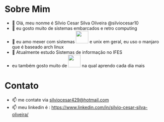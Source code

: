 # Sobre Mim
- 👋 Olá, meu nonme é Sílvio Cesar Silva Oliveira @silviocesar10
- 👀 eu gosto muito de sistemas embarcados e retro computing
- 🐧 eu amo mexer com sistemas  <img loading="lazy" src="https://cdn.jsdelivr.net/gh/devicons/devicon/icons/linux/linux-original.svg" width="40" height="40"/> e unix em geral, eu uso o manjaro que é baseado arch linux
- 🌱 Atualmente estudo Sistemas de informação no IFES
- eu também gosto muito de  <img loading="lazy" src="https://cdn.jsdelivr.net/gh/devicons/devicon/icons/java/java-original.svg" width="40" height="40"/> na qual aprendo cada dia mais 
# Contato
- 📫 me contate via silviocesar429@hotmail.com
- 📫 meu linkedin é : https://www.linkedin.com/in/silvio-cesar-silva-oliveira/
